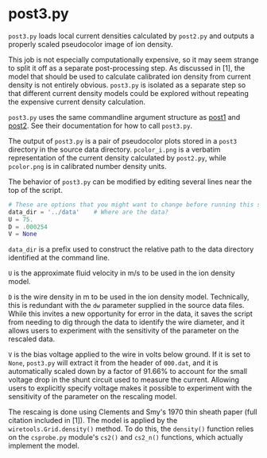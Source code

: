# post3.py

`post3.py` loads local current densities calculated by `post2.py` and outputs a properly scaled pseudocolor image of ion density.

This job is not especially computationally expensive, so it may seem strange to split it off as a separate post-processing step.  As discussed in [1], the model that should be used to calculate calibrated ion density from current density is not entirely obvious.  `post3.py` is isolated as a separate step so that different current density models could be explored without repeating the expensive current density calculation.

`post3.py` uses the same commandline argument structure as [post1](post1.md) and [post2](post2.md).  See their documentation for how to call `post3.py`.  

The output of `post3.py` is a pair of pseudocolor plots stored in a `post3` directory in the source data directory.  `pcolor_i.png` is a verbatim representation of the current density calculated by `post2.py`, while `pcolor.png` is in calibrated number density units.

The behavior of `post3.py` can be modified by editing several lines near the top of the script.

```python
# These are options that you might want to change before running this script...
data_dir = '../data'    # Where are the data?
U = 75.
D = .000254
V = None
```

`data_dir` is a prefix used to construct the relative path to the data directory identified at the command line.

`U` is the approximate fluid velocity in m/s to be used in the ion density model.

`D` is the wire density in m to be used in the ion density model.  Technically, this is redundant with the `dw` parameter supplied in the source data files.  While this invites a new opportunity for error in the data, it saves the script from needing to dig through the data to identify the wire diameter, and it allows users to experiment with the sensitivity of the parameter on the rescaled data.

`V` is the bias voltage applied to the wire in volts below ground.  If it is set to `None`, `post3.py` will extract it from the header of `000.dat`, and it is automatically scaled down by a factor of 91.66% to account for the small voltage drop in the shunt circuit used to measure the current.  Allowing users to explicitly specify voltage makes it possible to experiment with the sensitivity of the parameter on the rescaling model.

The rescaing is done using Clements and Smy's 1970 thin sheath paper (full citation included in [1]).  The model is applied by the `wiretools.Grid.density()` method.  To do this, the `density()` function relies on the `csprobe.py` module's `cs2()` and `cs2_n()` functions, which actually implement the model.
